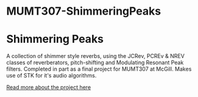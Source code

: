 # MUMT307-ShimmeringPeaks

<h1> Shimmering Peaks </h1>
A collection of shimmer style reverbs, using the JCRev, PCREv & NREV classes of reverberators, pitch-shifting and Modulating Resonant Peak filters. Completed in part as a final project for MUMT307 at McGill. Makes use of STK for it's audio algorithms.

 <a href="https://kaseypocius.github.io/MUMT306-MagicMappedKettle/about"> Read more about the project here </a>
